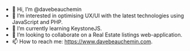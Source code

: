 - 👋 Hi, I’m @davebeauchemin
- 👀 I’m interested in optimising UX/UI with the latest technologies using JavaScript and PHP.
- 🌱 I’m currently learning KeystoneJS.
- 💞️ I’m looking to collaborate on a Real Estate listings web-application.
- 📫 How to reach me: https://www.davebeauchemin.com.

<!---
davebeauchemin/davebeauchemin is a ✨ special ✨ repository because its `README.md` (this file) appears on your GitHub profile.
You can click the Preview link to take a look at your changes.
--->

